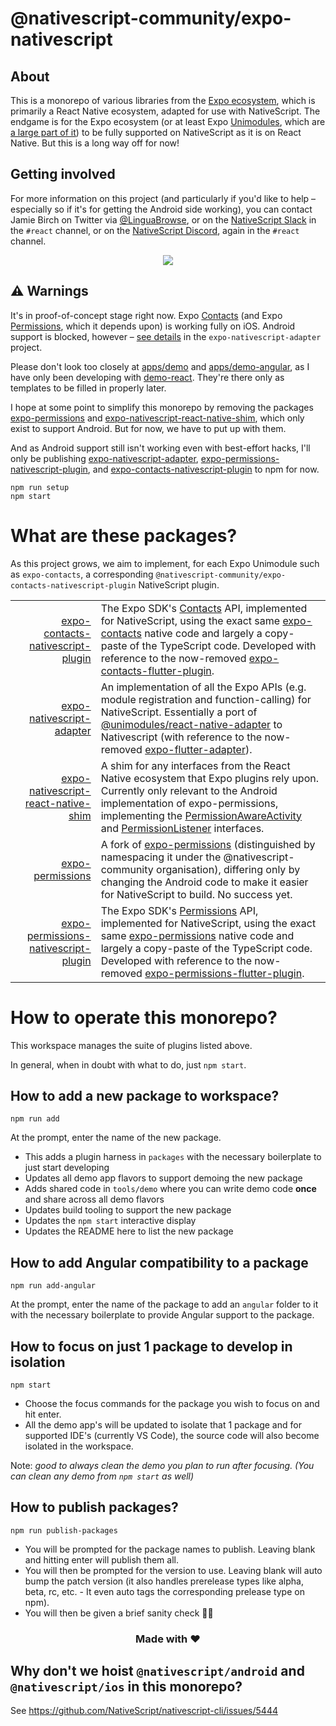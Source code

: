 # @nativescript-community/expo-nativescript

## About

This is a monorepo of various libraries from the [Expo ecosystem](https://docs.expo.io/versions/latest/), which is primarily a React Native ecosystem, adapted for use with NativeScript. The endgame is for the Expo ecosystem (or at least Expo [Unimodules](https://www.youtube.com/watch?v=-9CJZRv7uOY), which are [a large part of it](https://docs.expo.io/bare/unimodules-full-list/)) to be fully supported on NativeScript as it is on React Native. But this is a long way off for now!

## Getting involved

For more information on this project (and particularly if you'd like to help – especially so if it's for getting the Android side working), you can contact Jamie Birch on Twitter via [@LinguaBrowse](https://twitter.com/intent/follow?screen_name=LinguaBrowse), or on the [NativeScript Slack](https://app.slack.com/client/T0L97VCSY/CJ2B77CJ1) in the `#react` channel, or on the [NativeScript Discord](https://discord.com/channels/603595811204366337/606457751995940866), again in the `#react` channel.

<p align="center">
    <a href="https://twitter.com/intent/follow?screen_name=LinguaBrowse">
        <img src="https://img.shields.io/twitter/follow/LinguaBrowse.svg?style=social&logo=twitter"/>
    </a>
</p>

## ⚠️ Warnings

It's in proof-of-concept stage right now. Expo <a href="https://docs.expo.io/versions/v39.0.0/sdk/contacts/">Contacts</a> (and Expo <a href="https://docs.expo.io/versions/v39.0.0/sdk/permissions/">Permissions</a>, which it depends upon) is working fully on iOS. Android support is blocked, however – [see details](packages/expo-nativescript-adapter/README.md) in the `expo-nativescript-adapter` project.

Please don't look too closely at [apps/demo](apps/demo) and [apps/demo-angular](apps/demo-angular), as I have only been developing with [demo-react](apps/demo-react). They're there only as templates to be filled in properly later.

I hope at some point to simplify this monorepo by removing the packages [expo-permissions](packages/expo-permissions) and [expo-nativescript-react-native-shim](packages/expo-nativescript-react-native-shim), which only exist to support Android. But for now, we have to put up with them.

And as Android support still isn't working even with best-effort hacks, I'll only be publishing [expo-nativescript-adapter](packages/expo-nativescript-adapter), [expo-permissions-nativescript-plugin](packages/expo-permissions-nativescript-plugin), and [expo-contacts-nativescript-plugin](packages/expo-contacts-nativescript-plugin) to npm for now.

```
npm run setup
npm start
```

# What are these packages?

As this project grows, we aim to implement, for each Expo Unimodule such as `expo-contacts`, a corresponding `@nativescript-community/expo-contacts-nativescript-plugin` NativeScript plugin.

<table>
    <tbody>
        <tr>
            <td align="right">
                <a href="/nativescript-community/expo-nativescript/packages/expo-contacts-nativescript-plugin">expo-contacts-nativescript-plugin</a>
            </td>
            <td align="left">
                The Expo SDK's <a href="https://docs.expo.io/versions/v39.0.0/sdk/contacts/">Contacts</a> API, implemented for NativeScript, using the exact same <a href="https://github.com/expo/expo/tree/master/packages/expo-contacts">expo-contacts</a> native code and largely a copy-paste of the TypeScript code. Developed with reference to the now-removed <a href="https://github.com/expo/expo/tree/a2aad4ea6e9f327d03a9852102e18387420f3254/packages/expo-contacts-flutter-plugin">expo-contacts-flutter-plugin</a>.
            </td>
        </tr>
        <tr>
            <td align="right">
                <a href="/nativescript-community/expo-nativescript/packages/expo-nativescript-adapter">expo-nativescript-adapter</a>
            </td>
            <td align="left">
                An implementation of all the Expo APIs (e.g. module registration and function-calling) for NativeScript. Essentially a port of <a href="https://github.com/expo/expo/tree/master/packages/%40unimodules/react-native-adapter">@unimodules/react-native-adapter</a> to Nativescript (with reference to the now-removed <a href="https://github.com/expo/expo/tree/a2aad4ea6e9f327d03a9852102e18387420f3254/packages/expo-flutter-adapter">expo-flutter-adapter</a>).
            </td>
        </tr>
        <tr>
            <td align="right">
                <a href="/nativescript-community/expo-nativescript/packages/expo-nativescript-react-native-shim">expo-nativescript-react-native-shim</a>
            </td>
            <td align="left">
                A shim for any interfaces from the React Native ecosystem that Expo plugins rely upon. Currently only relevant to the Android implementation of expo-permissions, implementing the <a href="https://github.com/facebook/react-native/blob/3b31e69e284074da72108edfb11e41ee74d7100e/ReactAndroid/src/main/java/com/facebook/react/modules/core/PermissionAwareActivity.java">PermissionAwareActivity</a> and <a href="https://github.com/facebook/react-native/blob/3b31e69e284074da72108edfb11e41ee74d7100e/ReactAndroid/src/main/java/com/facebook/react/modules/core/PermissionListener.java">PermissionListener</a> interfaces.
            </td>
        </tr>
        <tr>
            <td align="right">
                <a href="/nativescript-community/expo-nativescript/packages/expo-permissions">expo-permissions</a>
            </td>
            <td align="left">
                A fork of <a href="https://github.com/expo/expo/tree/master/packages/expo-permissions">expo-permissions</a> (distinguished by namespacing it under the @nativescript-community organisation), differing only by changing the Android code to make it easier for NativeScript to build. No success yet.
            </td>
        </tr>
        <tr>
            <td align="right">
                <a href="/nativescript-community/expo-nativescript/packages/expo-permissions-nativescript-plugin">expo-permissions-nativescript-plugin</a>
            </td>
            <td align="left">
                The Expo SDK's <a href="https://docs.expo.io/versions/v39.0.0/sdk/permissions/">Permissions</a> API, implemented for NativeScript, using the exact same <a href="https://github.com/expo/expo/tree/master/packages/expo-permissions">expo-permissions</a> native code and largely a copy-paste of the TypeScript code. Developed with reference to the now-removed <a href="https://github.com/expo/expo/tree/a2aad4ea6e9f327d03a9852102e18387420f3254/packages/expo-permissions-flutter-plugin">expo-permissions-flutter-plugin</a>.
            </td>
        </tr>
    </tbody>
</table>

# How to operate this monorepo?

This workspace manages the suite of plugins listed above.

In general, when in doubt with what to do, just `npm start`.

## How to add a new package to workspace?

```
npm run add
```

At the prompt, enter the name of the new package.

- This adds a plugin harness in `packages` with the necessary boilerplate to just start developing
- Updates all demo app flavors to support demoing the new package
- Adds shared code in `tools/demo` where you can write demo code **once** and share across all demo flavors
- Updates build tooling to support the new package
- Updates the `npm start` interactive display
- Updates the README here to list the new package

## How to add Angular compatibility to a package

```
npm run add-angular
```

At the prompt, enter the name of the package to add an `angular` folder to it with the necessary boilerplate to provide Angular support to the package.

## How to focus on just 1 package to develop in isolation

```
npm start
```

- Choose the focus commands for the package you wish to focus on and hit enter.
- All the demo app's will be updated to isolate that 1 package and for supported IDE's (currently VS Code), the source code will also become isolated in the workspace.

Note: _good to always clean the demo you plan to run after focusing. (You can clean any demo from `npm start` as well)_

## How to publish packages?

```
npm run publish-packages
```

- You will be prompted for the package names to publish. Leaving blank and hitting enter will publish them all.
- You will then be prompted for the version to use. Leaving blank will auto bump the patch version (it also handles prerelease types like alpha, beta, rc, etc. - It even auto tags the corresponding prelease type on npm).
- You will then be given a brief sanity check 🧠😊

<h3 align="center">Made with ❤️</h3>

## Why don't we hoist `@nativescript/android` and `@nativescript/ios` in this monorepo?

See https://github.com/NativeScript/nativescript-cli/issues/5444
